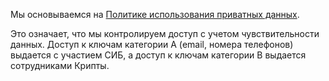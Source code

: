 Мы основываемся на [Политике использования приватных данных](https://wiki.yandex-team.ru/security/awareness/skarif/policy/).

Это означает, что мы контролируем доступ с учетом чувствительности данных. Доступ к ключам категории А (email, номера телефонов) 
выдается с участием СИБ, а доступ к ключам категории B выдается сотрудниками Крипты.
